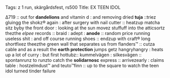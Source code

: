 Tags: z 1 run, skärgårdsfest, rs500
Title: EX TEEN IDOL
  
∆719 :: out for **dandelions** and vitamin d : and removing dried **tuja** ::triez gluingg the shokz® again : after surgery with nail cutter :: heatzup matcha sitz byby the front door : looking at the sun movez stuffuff into the atticsortz thezthe _elpee_ records :: braid : adept : **anode** :: random price running useless shit : and off course running shoes :: endzup with craft® long shortfixez theezthe green wall that separates us from flanders™ :: cutza cable and as a result the **earth protection** jumps getz hangryhangry : heats up a lot of curry : but first hottubz:: kummelvägen : silkesvägen :: spontanrunz to runzto catch the **solidarnosc** express :: arrivezearly : claims table : hostzelmdust™ and teuto™finn :: up to the square to watch the teen idol turned tinder failure  
